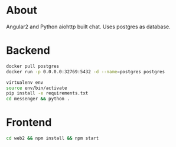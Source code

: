 About
=====
Angular2 and Python aiohttp built chat. Uses postgres as database.


Backend
=======

```bash
docker pull postgres
docker run -p 0.0.0.0:32769:5432 -d --name=postgres postgres

virtualenv env
source env/bin/activate
pip install -e requirements.txt
cd messenger && python .
```


Frontend
========

```bash
cd web2 && npm install && npm start
```